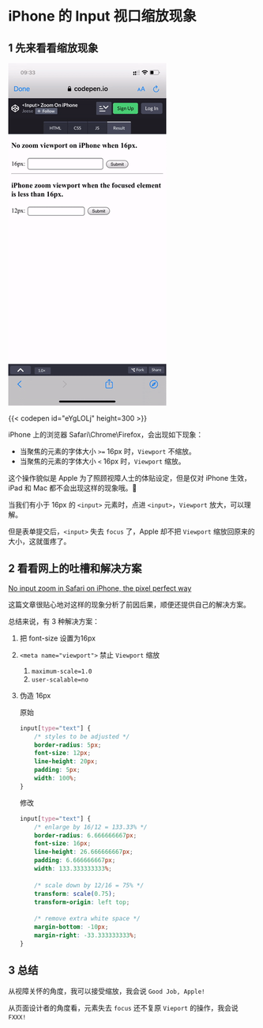 # iPhone 的 Input 视口缩放现象


## 1 先来看看缩放现象

![input-viewport-zoom-on-iPhone](https://raw.githubusercontent.com/jeesewu/my-resource-library/main/uPic/input-viewport-zoom-on-iPhone.gif "iPhone Input 缩放")

{{< codepen id="eYgLOLj" height=300 >}}

iPhone 上的浏览器  Safari\Chrome\Firefox，会出现如下现象：

- 当聚焦的元素的字体大小 `>=` 16px 时，`Viewport` 不缩放。
- 当聚焦的元素的字体大小 `<` 16px 时，`Viewport` 缩放。

这个操作貌似是 Apple 为了照顾视障人士的体贴设定，但是仅对 iPhone 生效，iPad 和 Mac 都不会出现这样的现象哦。🤔

当我们有小于 16px 的 `<input>` 元素时，点进 `<input>`，`Viewport` 放大，可以理解。

但是表单提交后，`<input>` 失去 `focus` 了，Apple 却不把 `Viewport` 缩放回原来的大小，这就蛋疼了。

## 2 看看网上的吐槽和解决方案

[No input zoom in Safari on iPhone, the pixel perfect way](https://thingsthemselves.com/no-input-zoom-in-safari-on-iphone-the-pixel-perfect-way/)

这篇文章很贴心地对这样的现象分析了前因后果，顺便还提供自己的解决方案。

总结来说，有 3 种解决方案：

1. 把 font-size 设置为16px

2. `<meta name="viewport">` 禁止 `Viewport` 缩放
   1.  `maximum-scale=1.0` 
   2.  `user-scalable=no`

3. 伪造 16px

   原始

   ```css
   input[type="text"] {
       /* styles to be adjusted */
       border-radius: 5px;
       font-size: 12px;
       line-height: 20px;
       padding: 5px;
       width: 100%;
   }
   ```

   修改

   ```css
   input[type="text"] {
       /* enlarge by 16/12 = 133.33% */
       border-radius: 6.666666667px;
       font-size: 16px;
       line-height: 26.666666667px;
       padding: 6.666666667px;
       width: 133.333333333%;
   
       /* scale down by 12/16 = 75% */
       transform: scale(0.75);
       transform-origin: left top;
   
       /* remove extra white space */
       margin-bottom: -10px;
       margin-right: -33.333333333%;
   }
   ```

## 3 总结

从视障关怀的角度，我可以接受缩放，我会说 `Good Job, Apple!`

从页面设计者的角度看，元素失去 `focus` 还不复原 `Vieport` 的操作，我会说 `FXXX!`


